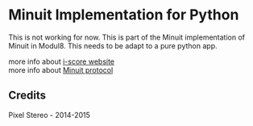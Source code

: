 # Minuit Implementation for Python
This is not working for now. This is part of the Minuit implementation of Minuit in Modul8.
This needs to be adapt to a pure python app.

more info about [i-score website](http://i-score.org)    
more info about [Minuit protocol](https://github.com/Minuit/minuit)    


## Credits    
Pixel Stereo - 2014-2015

